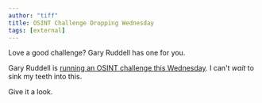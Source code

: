 ```yaml
---
author: "tiff"
title: OSINT Challenge Dropping Wednesday
tags: [external]
---
```


Love a good challenge? Gary Ruddell has one for you.

<!--truncate-->

Gary Ruddell is [running an OSINT challenge this Wednesday](https://www.linkedin.com/posts/garyruddell_osint-activity-7104064783393402880-AjH4?utm_source=share&utm_medium=member_ios). I can't *wait* to sink my teeth into this.

Give it a look.